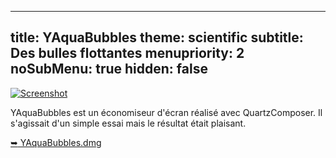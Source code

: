 -----
title: YAquaBubbles
theme: scientific
subtitle: Des bulles flottantes
menupriority: 2
noSubMenu: true
hidden: false
-----

[ ![Screenshot](/Scratch/img/softwares/yaquabubbles/screenshot1.png 'screenshot') ][yaquabubbles]

YAquaBubbles est un économiseur d'écran réalisé avec QuartzComposer. 
Il s'agissait d'un simple essai mais le résultat était plaisant.

[<span class="nicer">&#x27A5;</span> YAquaBubbles.dmg][yaquabubbles]

[yaquabubbles]: /Scratch/files/YAquaBubbles.dmg
